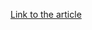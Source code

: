 [Link to the article](https://www.netskope.com/blog/evasive-phishing-campaign-steals-cloud-credentials-using-cloudflare-r2-and-turnstile)
